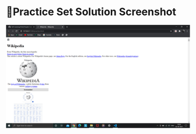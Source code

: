 # 🔸Practice Set Solution Screenshot

<img src="https://github.com/kishanrajput23/Self-Learning/blob/main/Html/Chapter%201/practice.png" alt="">
